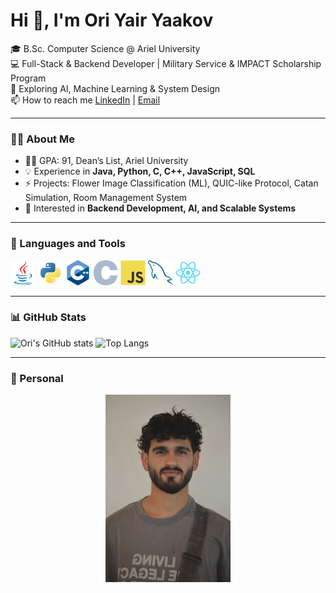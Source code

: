 # Hi 👋, I'm Ori Yair Yaakov  

🎓 B.Sc. Computer Science @ Ariel University   
💻 Full-Stack & Backend Developer | Military Service & IMPACT Scholarship Program  
🌱 Exploring AI, Machine Learning & System Design  
📫 How to reach me [LinkedIn](https://www.linkedin.com/in/yairyaakov/) | [Email](mailto:yair852258@gmail.com)  

---

### 🧑‍💻 About Me
- 👨‍🎓 GPA: 91, Dean’s List, Ariel University  
- 💡 Experience in **Java, Python, C, C++, JavaScript, SQL**  
- ⚡ Projects: Flower Image Classification (ML), QUIC-like Protocol, Catan Simulation, Room Management System  
- 🎯 Interested in **Backend Development, AI, and Scalable Systems**

---

### 🚀 Languages and Tools
<p>
  <img src="https://raw.githubusercontent.com/devicons/devicon/master/icons/java/java-original.svg" width="40"/>
  <img src="https://raw.githubusercontent.com/devicons/devicon/master/icons/python/python-original.svg" width="40"/>
  <img src="https://raw.githubusercontent.com/devicons/devicon/master/icons/cplusplus/cplusplus-original.svg" width="40"/>
  <img src="https://raw.githubusercontent.com/devicons/devicon/master/icons/c/c-original.svg" width="40"/>
  <img src="https://raw.githubusercontent.com/devicons/devicon/master/icons/javascript/javascript-original.svg" width="40"/>
  <img src="https://raw.githubusercontent.com/devicons/devicon/master/icons/mysql/mysql-original.svg" width="40"/>
  <img src="https://raw.githubusercontent.com/devicons/devicon/master/icons/react/react-original.svg" width="40"/>
</p>

---

### 📊 GitHub Stats
![Ori's GitHub stats](https://github-readme-stats.vercel.app/api?username=yairyaakov&show_icons=true&theme=radical)
![Top Langs](https://github-readme-stats.vercel.app/api/top-langs/?username=yairyaakov&layout=compact&theme=radical)


---

### 📸 Personal
<p align="center">
  <img src="facePic.jpg" alt="Ori Yair Yaakov" width="200"/>
</p>


